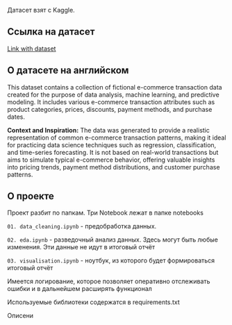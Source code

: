 Датасет взят с Kaggle.

## Ссылка на датасет

[Link with dataset](https://www.kaggle.com/datasets/steve1215rogg/e-commerce-dataset/data)


## О датасете на английском
This dataset contains a collection of fictional e-commerce transaction data created for the purpose of data analysis, machine learning, and predictive modeling. It includes various e-commerce transaction attributes such as product categories, prices, discounts, payment methods, and purchase dates.

**Context and Inspiration:**
The data was generated to provide a realistic representation of common e-commerce transaction patterns, making it ideal for practicing data science techniques such as regression, classification, and time-series forecasting. It is not based on real-world transactions but aims to simulate typical e-commerce behavior, offering valuable insights into pricing trends, payment method distributions, and customer purchase patterns.


## О проекте
Проект разбит по папкам.
Три Notebook лежат в папке notebooks

`01. data_cleaning.ipynb` - предобработка данных. 

`02. eda.ipynb` - разведочный анализ данных. Здесь могут быть любые изменения. Эти данные не идут в итоговый отчёт

`03. visualisation.ipynb` - ноутбук, из которого будет формироваться итоговый отчёт


Имеется логирование, которое позволяет оперативно отслеживать ошибки и в дальнейшем расширять функционал

Используемые библиотеки содержатся в requirements.txt

Описени
